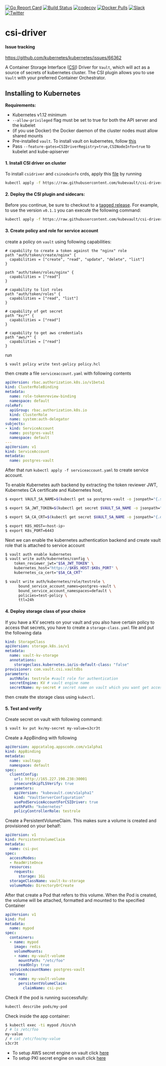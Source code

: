 [![Go Report Card](https://goreportcard.com/badge/github.com/kubevault/csi-driver)](https://goreportcard.com/report/github.com/kubevault/csi-driver)
[![Build Status](https://travis-ci.org/kubevault/csi-driver.svg?branch=master)](https://travis-ci.org/kubevault/csi-driver)
[![codecov](https://codecov.io/gh/kubevault/csi-driver/branch/master/graph/badge.svg)](https://codecov.io/gh/kubevault/csi-driver)
[![Docker Pulls](https://img.shields.io/docker/pulls/kubevault/csi-driver.svg)](https://hub.docker.com/r/kubevault/csi-driver/)
[![Slack](http://slack.kubernetes.io/badge.svg)](http://slack.kubernetes.io/#pharmer)
[![Twitter](https://img.shields.io/twitter/follow/appscodehq.svg?style=social&logo=twitter&label=Follow)](https://twitter.com/intent/follow?screen_name=AppsCodeHQ)


# csi-driver


#### Issue tracking

https://github.com/kubernetes/kubernetes/issues/66362


A Container Storage Interface ([CSI](https://github.com/container-storage-interface/spec)) Driver for `Vault`, which will act as a source of secrets of kubernetes cluster.
The CSI plugin allows you to use `Vault` with your preferred Container Orchestrator.


## Installing to Kubernetes

**Requirements:**

* Kubernetes v1.12 minimum
* `--allow-privileged` flag must be set to true for both the API server and the kubelet
* (if you use Docker) the Docker daemon of the cluster nodes must allow shared mounts
* Pre-installed `vault`. To install vault on kubernetes, follow [this](docs/vault-install.md)
* Pass `--feature-gates=CSIDriverRegistry=true,CSINodeInfo=true` to kubelet and kube-apiserver


#### 1. Install CSI driver on cluster

To install `csidriver` and `csinodeinfo` crds, apply this [file](hack/deploy/csi-crd.yaml) by running

```sh
kubectl apply -f https://raw.githubusercontent.com/kubevault/csi-driver/master/hack/deploy/csi-crd.yaml
```

#### 2. Deploy the CSI plugin and sidecars:

Before you continue, be sure to checkout to a [tagged release](https://github.com/kubevault/csi-driver/releases). For
example, to use the version `v0.1.1` you can execute the following command:

```sh
kubectl apply -f https://raw.githubusercontent.com/kubevault/csi-driver/master/hack/deploy/releases/csi-vault-v0.1.1.yaml
```

#### 3. Create policy and role for service account

create a policy on `vault` using following capabilities:
```hcl
# capability to create a token against the "nginx" role
path "auth/token/create/nginx" {
  capabilities = ["create", "read", "update", "delete", "list"]
}

path "auth/token/roles/nginx" {
  capabilities = ["read"]
}

# capability to list roles
path "auth/token/roles" {
  capabilities = ["read", "list"]
}

# capability of get secret
path "kv/*" {
  capabilities = ["read"]
}

# capability to get aws credentials
path "aws/*" {
  capabilities = ["read"]
}

```
run

```bash
$ vault policy write test-policy policy.hcl
```
then create a file `serviceaccount.yaml` with following contents

```yaml
apiVersion: rbac.authorization.k8s.io/v1beta1
kind: ClusterRoleBinding
metadata:
  name: role-tokenreview-binding
  namespace: default
roleRef:
  apiGroup: rbac.authorization.k8s.io
  kind: ClusterRole
  name: system:auth-delegator
subjects:
- kind: ServiceAccount
  name: postgres-vault
  namespace: default
---
apiVersion: v1
kind: ServiceAccount
metadata:
  name: postgres-vault
```

After that run `kubectl apply -f serviceaccount.yaml` to create service account.

To enable Kubernetes auth backend by extracting the token reviewer JWT, Kubernetes CA certificate and Kubernetes host,

```bash
$ export VAULT_SA_NAME=$(kubectl get sa postgres-vault -o jsonpath="{.secrets[*]['name']}")

$ export SA_JWT_TOKEN=$(kubectl get secret $VAULT_SA_NAME -o jsonpath="{.data.token}" | base64 --decode; echo)

$ export SA_CA_CRT=$(kubectl get secret $VAULT_SA_NAME -o jsonpath="{.data['ca\.crt']}" | base64 --decode; echo)

$ export K8S_HOST=<host-ip>
$ export K8s_PORT=6443
```

Next we can enable the kubernetes authentication backend and create vault role that is attached to service account

```bash
$ vault auth enable kubernetes
$ vault write auth/kubernetes/config \
    token_reviewer_jwt="$SA_JWT_TOKEN" \
    kubernetes_host="https://$K8S_HOST:$K8s_PORT" \
    kubernetes_ca_cert="$SA_CA_CRT"

$ vault write auth/kubernetes/role/testrole \
      bound_service_account_names=postgres-vault \
      bound_service_account_namespaces=default \
      policies=test-policy \
      ttl=24h
```

#### 4. Deploy storage class of your choice


If you have a KV secrets on your vault and you also have certain policy to access that secrets, you have to create a `storage-class.yaml` file and put the following data

```yaml
kind: StorageClass
apiVersion: storage.k8s.io/v1
metadata:
  name: vault-kv-storage
  annotations:
    storageclass.kubernetes.io/is-default-class: "false"
provisioner: com.vault.csi.vaultdbs
parameters:
  authRole: testrole #vault role for authentication
  secretEngine: KV # vault engine name
  secretName: my-secret # secret name on vault which you want get access

```


then create the storage class using `kubectl`.


#### 5. Test and verify

Create secret on vault with following command:

```bash
$ vault kv put kv/my-secret my-value=s3cr3t
```

Create a AppBinding with following

```yaml
apiVersion: appcatalog.appscode.com/v1alpha1
kind: AppBinding
metadata:
  name: vaultapp
  namespace: default
spec:
  clientConfig:
    url: http://165.227.190.238:30001
    insecureSkipTLSVerify: true
  parameters:
    apiVersion: "kubevault.com/v1alpha1"
    kind: "VaultServerConfiguration"
    usePodServiceAccountForCSIDriver: true
    authPath: "kubernetes"
    policyControllerRole: testrole

```

Create a PersistentVolumeClaim. This makes sure a volume is created and provisioned on your behalf:

```yaml
apiVersion: v1
kind: PersistentVolumeClaim
metadata:
  name: csi-pvc
spec:
  accessModes:
  - ReadWriteOnce
  resources:
    requests:
      storage: 1Gi
  storageClassName: vault-kv-storage
  volumeMode: DirectoryOrCreate

```

After that create a Pod that refers to this volume. When the Pod is created, the volume will be attached, formatted and mounted to the specified Container

```yaml
apiVersion: v1
kind: Pod
metadata:
  name: mypod
spec:
  containers:
  - name: mypod
    image: redis
    volumeMounts:
    - name: my-vault-volume
      mountPath: "/etc/foo"
      readOnly: true
  serviceAccountName: postgres-vault
  volumes:
    - name: my-vault-volume
      persistentVolumeClaim:
        claimName: csi-pvc
```

Check if the pod is running successfully:

```sh
kubectl describe pods/my-pod
```


Check inside the app container:

```sh
$ kubectl exec -ti mypod /bin/sh
/ # ls /etc/foo
my-value
/ # cat /etc/foo/my-value
s3cr3t
```


* To setup AWS secret engine on vault click [here](docs/engines/aws.md)
* To setup PKI secret engine on vault click [here](docs/engines/pki.md)